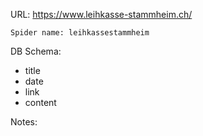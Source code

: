 URL: https://www.leihkasse-stammheim.ch/

    Spider name: leihkassestammheim

DB Schema:
- title
- date
- link
- content

Notes:
